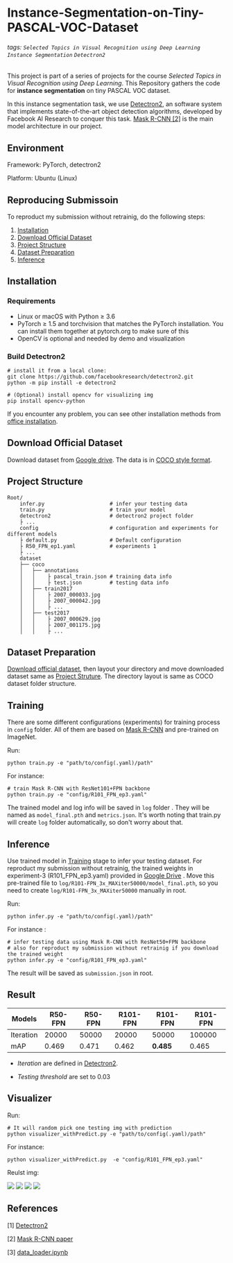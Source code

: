 # Instance-Segmentation-on-Tiny-PASCAL-VOC-Dataset

###### tags: `Selected Topics in Visual Recognition using Deep Learning` `Instance Segmentation` `Detectron2`

This project is part of a series of projects for the course *Selected Topics in Visual Recognition using Deep Learning*. This Repository gathers the code for **instance segmentation** on tiny PASCAL VOC dataset.

In this instance segmentation task, we use [Detectron2](https://github.com/facebookresearch/detectron2), an software system that implements state-of-the-art object detection algorithms, developed by Facebook AI Research to conquer this task. [Mask R-CNN [2]](https://arxiv.org/abs/1703.06870) is the main model architecture in our project.

## Environment

Framework: PyTorch, detectron2

Platform: Ubuntu (Linux)

## Reproducing Submissoin
To reproduct my submission without retrainig, do the following steps:

1. [Installation](#Installation)
2. [Download Official Dataset](#Download-Official-Dataset)
3. [Project Structure](#Project-Structure)
4. [Dataset Preparation](#Dataset-Preparation)
5. [Inference](#Inference)

## Installation
### Requirements
- Linux or macOS with Python ≥ 3.6
- PyTorch ≥ 1.5 and torchvision that matches the PyTorch installation. You can install them together at pytorch.org to make sure of this
- OpenCV is optional and needed by demo and visualization

### Build Detectron2
```
# install it from a local clone:
git clone https://github.com/facebookresearch/detectron2.git
python -m pip install -e detectron2

# (Optional) install opencv for visualizing img
pip install opencv-python
```

If you encounter any problem, you can see other installation methods from [office installation](https://github.com/facebookresearch/detectron2/blob/master/INSTALL.md).

## Download Official Dataset
Download dataset from [Google drive](https://drive.google.com/drive/folders/1fGg03EdBAxjFumGHHNhMrz2sMLLH04FK). The data is in [COCO style format](https://cocodataset.org/#format-data).

## Project Structure
```
Root/
    infer.py                     # infer your testing data
    train.py                     # train your model
    detectron2                   # detectron2 project folder
    ├ ...
    config                       # configuration and experiments for different models
    ├ default.py                 # Default configuration
    ├ R50_FPN_ep1.yaml           # experiments 1
    ├ ...
    dataset
    ├── coco
    │   ├── annotations         
    │   │    ├ pascal_train.json # training data info
    │   │    ├ test.json         # testing data info
    │   ├── train2017 
    │   │    ├ 2007_000033.jpg
    │   │    ├ 2007_000042.jpg
    │   │    ├ ...
    │   ├── test2017
    │   │    ├ 2007_000629.jpg
    │   │    ├ 2007_001175.jpg
    │   │    ├ ...
```

## Dataset Preparation
[Download official dataset](#Download-Official-Dataset), then layout your directory and move downloaded dataset same as [Project Struture](#Project-Structure). The directory layout is same as COCO dataset folder structure.

## Training 
There are some different configurations (experiments) for training process in ```config``` folder. All of them are based on [Mask R-CNN](https://arxiv.org/abs/1703.06870) and pre-trained on ImageNet.

Run:
```
python train.py -e "path/to/config(.yaml)/path"
```

For instance:
```
# train Mask R-CNN with ResNet101+FPN backbone 
python train.py -e "config/R101_FPN_ep3.yaml" 
```

The trained model and log info will be saved in ```log``` folder . They will be named as ```model_final.pth``` and ```metrics.json```. It's worth noting that train.py will create ```log``` folder automatically, so don't worry about that.



## Inference
Use trained model in [Training](#Training) stage to infer your testing dataset. For reproduct my submission without retrainig, the trained weights in experiment-3 (R101_FPN_ep3.yaml) provided in [Google Drive](https://drive.google.com/drive/folders/1l-2uqU6gG2DAUhnBbYDACEgnpx5RvfA9?usp=sharing) . Move this pre-trained file to ```log/R101-FPN_3x_MAXiter50000/model_final.pth```, so you need to create ```log/R101-FPN_3x_MAXiter50000``` manually in root.

Run:
```
python infer.py -e "path/to/config(.yaml)/path"
```

For instance :

```
# infer testing data using Mask R-CNN with ResNet50+FPN backbone
# also for reproduct my submission without retrainig if you download the trained weight
python infer.py -e "config/R101_FPN_ep3.yaml"
```

The result will be saved as ```submission.json``` in root.

## Result

| Models   | R50-FPN| R50-FPN | R101-FPN | R101-FPN| R101-FPN|
| ------   | ------ | --------| -------- | --------| --------|
| Iteration| 20000  | 50000   | 20000    | 50000   | 100000  |
| mAP      | 0.469  | 0.471   | 0.462    | **0.485** | 0.465     |

- *Iteration* are defined in [Detectron2](https://github.com/facebookresearch/detectron2).

- *Testing threshold* are set to 0.03

## Visualizer 
Run:
```
# It will random pick one testing img with prediction 
python visualizer_withPredict.py -e "path/to/config(.yaml)/path"
```

For instance:
```
python visualizer_withPredict.py  -e "config/R101_FPN_ep3.yaml"   
```

Reulst img:

<img src="pred_result_img/pred_2008_000848.jpg" />
<img src="pred_result_img/pred_2009_002097.jpg" />
<img src="pred_result_img/pred_2010_004337.jpg" />
<img src="pred_result_img/pred_2008_003141.jpg" />

## References
[1] [Detectron2](https://github.com/facebookresearch/detectron2)

[2] [Mask R-CNN paper](https://arxiv.org/abs/1703.06870)

[3] [data_loader.ipynb](https://github.com/NCTU-VRDL/CS_IOC5008/blob/master/HW4/data_loader.ipynb)
